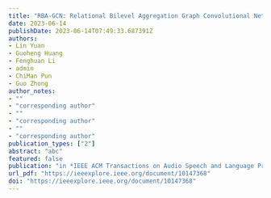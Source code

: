 ```yaml
---
title: "RBA-GCN: Relational Bilevel Aggregation Graph Convolutional Network for Emotion Recognition"
date: 2023-06-14
publishDate: 2023-06-14T07:49:33.687391Z
authors:
- Lin Yuan
- Guoheng Huang
- Fenghuan Li
- admin
- ChiMan Pun 
- Guo Zhong
author_notes:
- ""
- "corresponding author"
- ""
- "corresponding author"
- ""
- "corresponding author"
publication_types: ["2"]
abstract: "abc"
featured: false
publication: "in *IEEE ACM Transactions on Audio Speech and Language Processing* [SCI, JCR Q1]"
url_pdf: "https://ieeexplore.ieee.org/document/10147368"
doi: "https://ieeexplore.ieee.org/document/10147368"
---
```


